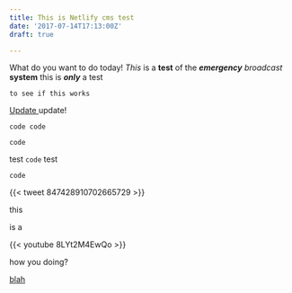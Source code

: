 ```yaml
---
title: This is Netlify cms test
date: '2017-07-14T17:13:00Z'
draft: true

---
```

What do you want to do today! _This_ is a **test** of the **_emergency_** _broadcast_ **system** this is **_only_** a test

    to see if this works



[Update ](https://www.netlify.com)update!

    code code

`code`

test `code` test

```
code
```

{{&lt; tweet 847428910702665729 >}}

this

is a

{{&lt; youtube 8LYt2M4EwQo >}}

how you doing?

[blah](http://www.namesilo.com)


